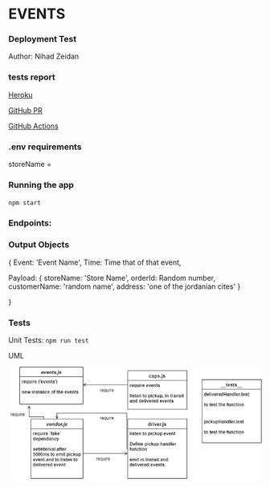 # EVENTS


### Deployment Test

Author: Nihad Zeidan

### tests report

[Heroku]()


[GitHub PR](https://github.com/NihadZeidan/caps/pull/1)


[GitHub Actions](https://github.com/NihadZeidan/caps/actions)


### .env requirements

storeName =



### Running the app

`npm start`


### Endpoints: 



### Output Objects

{
  Event: 'Event Name',
  Time: Time that of that event,

  Payload: {
    storeName: 'Store Name',
    orderId: Random number,
    customerName: 'random name',
    address: 'one of the jordanian cites'
  }

}

### Tests

Unit Tests: `npm run test`



UML

![](./assets/events.png)